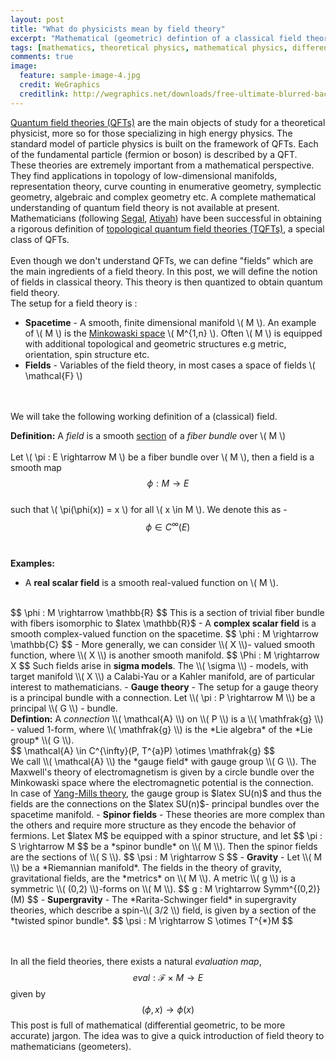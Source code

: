 ```yaml
---
layout: post
title: "What do physicists mean by field theory"
excerpt: "Mathematical (geometric) defintion of a classical field theory"
tags: [mathematics, theoretical physics, mathematical physics, differential geometry]
comments: true
image:
  feature: sample-image-4.jpg
  credit: WeGraphics
  creditlink: http://wegraphics.net/downloads/free-ultimate-blurred-background-pack/
---
```

<a href="http://en.wikipedia.org/wiki/Quantum_field_theory">Quantum field theories (QFTs)</a> are the main objects of study for a theoretical physicist, more so for those specializing in high energy physics. The standard model of particle physics is built on the framework of QFTs. Each of the fundamental particle (fermion or boson) is described by a QFT.
<br>
These theories are extremely important from a mathematical perspective. They find applications in topology of low-dimensional manifolds, representation theory, curve counting in enumerative geometry, symplectic geometry, algebraic and complex geometry etc. A complete mathematical understanding of quantum field theory is not available at present. Mathematicians (following <a href="http://www.math.upenn.edu/~blockj/scfts/segal.pdf">Segal</a>, <a href="http://www.numdam.org/item?id=PMIHES_1988__68__175_0">Atiyah</a>) have been successful in obtaining a rigorous definition of <a href="http://ncatlab.org/nlab/show/topological+quantum+field+theory">topological quantum field theories (TQFTs)</a>, a special class of QFTs.
<br><br>
Even though we don't understand QFTs, we can define "fields" which are the main ingredients of a field theory. In this post, we will define the notion of fields in classical theory. This theory is then quantized to obtain quantum field theory.
<br>
The setup for a field theory is :

- **Spacetime** - A smooth, finite dimensional manifold \\( M \\). 
An example of \\( M \\) is the <a href="http://en.wikipedia.org/wiki/Minkowski_space">Minkowaski space</a> \\( M^{1,n} \\). Often \\( M \\) is equipped with additional topological and geometric structures e.g metric, orientation, spin structure etc.
- <strong>Fields</strong> - Variables of the field theory, in most cases a space of fields \\( \mathcal{F} \\)

<br><br>
We will take the following working definition of a (classical) field.

<strong>Definition:</strong> A <em>field</em> is a smooth <a href="http://en.wikipedia.org/wiki/Section_%28fiber_bundle%29">section</a> of a *fiber bundle* over \\( M \\)
<br><br>
Let \\( \pi : E \rightarrow M \\) be a fiber bundle over \\( M \\), then a field is a smooth map
<br>
$$ \phi : M \rightarrow E $$
<br>
such that \\( \pi(\phi(x)) = x \\) for all \\( x \in M \\). We denote this as -
<br>
$$ \phi \in C^{\infty}(E) $$
<br><br>
<strong>Examples:</strong>

- A <strong>real scalar field</strong> is a smooth real-valued function on \\( M \\).
<br>
$$ \phi : M \rightarrow \mathbb{R} $$
This is a section of trivial fiber bundle with fibers isomorphic to $latex \mathbb{R}$
- A <strong>complex scalar field</strong> is a smooth complex-valued function on the spacetime.
$$ \phi : M \rightarrow \mathbb{C} $$
- More generally, we can consider \\( X \\)- valued smooth function, where \\( X \\) is another smooth manifold.
$$ \Phi : M \rightarrow X $$
Such fields arise in <strong>sigma models</strong>. The \\( \sigma \\) - models, with target manifold \\( X \\) a Calabi-Yau or a Kahler manifold, are of particular interest to mathematicians.
- <strong>Gauge theory</strong> - The setup for a gauge theory is a principal bundle with a connection.
Let \\( \pi : P \rightarrow M \\) be a principal \\( G \\) - bundle.

<br>
<strong>Defintion:</strong> A <em>connection</em> \\( \mathcal{A} \\) on \\( P \\) is a \\( \mathfrak{g} \\) - valued 1-form, where \\( \mathfrak{g} \\) is the *Lie algebra* of the *Lie group* \\( G \\).
<br>
$$ \mathcal{A} \in C^{\infty}(P, T^{a}P) \otimes \mathfrak{g} $$
<br>
We call \\( \mathcal{A} \\) the *gauge field* with gauge group \\( G \\). The Maxwell's theory of electromagnetism is given by a circle bundle over the Minkowaski space where the electromagnetic potential is the connection.
<br>
In case of <a href="http://en.wikipedia.org/wiki/Yang%E2%80%93Mills_theory">Yang-Mills theory</a>, the gauge group is $latex SU(n)$ and thus the fields are the connections on the $latex SU(n)$- principal bundles over the spacetime manifold.
- <strong>Spinor fields</strong> - These theories are more complex than the others and require more structure as they encode the behavior of fermions. Let $latex M$ be equipped with a spinor structure, and let
$$ \pi : S \rightarrow M $$
be a *spinor bundle* on \\( M \\). Then the spinor fields are the sections of \\( S \\).
$$ \psi : M \rightarrow S $$
- <strong>Gravity</strong> - Let \\( M \\) be a *Riemannian manifold*. The fields in the theory of gravity, gravitational fields, are the *metrics* on \\( M \\). A metric \\( g \\) is a symmetric \\( (0,2) \\)-forms on \\( M \\).
$$ g : M \rightarrow Symm^{(0,2)}(M) $$
- <strong>Supergravity</strong> - The *Rarita-Schwinger field* in supergravity theories, which describe a spin-\\( 3/2 \\) field, is given by a section of the *twisted spinor bundle*.
$$  \psi : M \rightarrow S \otimes T^{*}M $$

<br><br>
In all the field theories, there exists a natural *evaluation map*,
<br>
$$ eval : \mathcal{F} \times M \rightarrow E $$
given by
<br>
$$  (\phi, x) \rightarrow \phi(x) $$
This post is full of mathematical (differential geometric, to be more accurate) jargon. The idea was to give a quick introduction of field theory to mathematicians (geometers). 